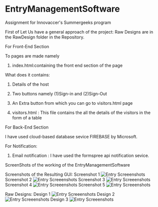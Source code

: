 # EntryManagementSoftware
Assignment for Innovaccer's  Summergeeks program

First of Let Us have a general approach of the project:
Raw Designs are in the RawDesign folder in the Repository.

For Front-End Section

To pages are made namely
1. index.html:containing the front end section of the page

What does it contains:
1. Details of the host
2. Two buttons namely (1)Sign-in and (2)Sign-Out
3. An Extra button from which you can go to visitors.html page

2. visitors.html : This file contains the all the details of the visitors in the form of a table

For Back-End Section 

I have used cloud-based database sevice FIREBASE by Microsoft.


For Notification:

1. Email notification : I have used the formspree api notification sevice.

ScreenShots of the working of the EntryManagementSoftware

Screenshots of the Resulting GUI:
Screenshot 1
![Entry Screeenshots](/screenshots/Screenshot1.png)
Screenshot 2
![Entry Screeenshots](/screenshots/Screenshot2.png)
Screenshot 3
![Entry Screeenshots](/screenshots/Screenshot3.png)
Screenshot 4
![Entry Screeenshots](/screenshots/Screenshot4.png)
Screenshot 5
![Entry Screeenshots](/screenshots/Screenshot5.png)

Raw Designs:
Design 1
![Entry Screeenshots](/RawDesign/raw1.png)
Design 2
![Entry Screeenshots](/RawDesign/raw2.png)
Design 3
![Entry Screeenshots](/RawDesign/raw3.png)